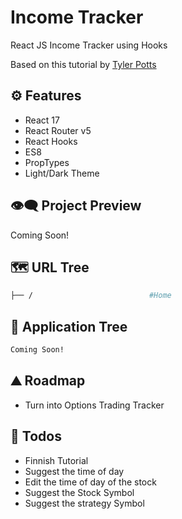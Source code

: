 # Income Tracker

React JS Income Tracker using Hooks

Based on this tutorial by [Tyler Potts](https://www.youtube.com/watch?v=K5eoHVbwAhI)

## ⚙ Features

- React 17
- React Router v5
- React Hooks
- ES8
- PropTypes
- Light/Dark Theme

## 👁️‍🗨️ Project Preview

Coming Soon!

## 🗺 URL Tree

```bash
├── /                          #Home
```

## 🌿 Application Tree

```bash
Coming Soon!
```

## ⛰️ Roadmap

- Turn into Options Trading Tracker

## 📝 Todos

- Finnish Tutorial
- Suggest the time of day
- Edit the time of day of the stock
- Suggest the Stock Symbol
- Suggest the strategy Symbol
